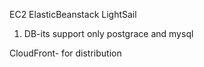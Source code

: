EC2
ElasticBeanstack
LightSail

1. DB-its support only postgrace and mysql



CloudFront- for distribution 
